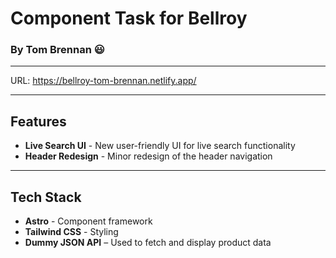 # Component Task for Bellroy
### By Tom Brennan 😃
---

URL: https://bellroy-tom-brennan.netlify.app/

---
## Features
- **Live Search UI** - New user-friendly UI for live search functionality
- **Header Redesign** - Minor redesign of the header navigation

---
## Tech Stack
- **Astro** - Component framework
- **Tailwind CSS** - Styling
- **Dummy JSON API** – Used to fetch and display product data
